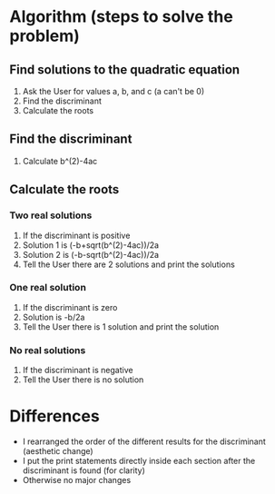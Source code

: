 # Algorithm (steps to solve the problem)
## Find solutions to the quadratic equation
1. Ask the User for values a, b, and c (a can't be 0) 
2. Find the discriminant
3. Calculate the roots
## Find the discriminant
1. Calculate b^(2)-4ac
## Calculate the roots
### Two real solutions
1. If the discriminant is positive
2. Solution 1 is (-b+sqrt(b^(2)-4ac))/2a
3. Solution 2 is (-b-sqrt(b^(2)-4ac))/2a
4. Tell the User there are 2 solutions and print the solutions
### One real solution
1. If the discriminant is zero
2. Solution is -b/2a
3. Tell the User there is 1 solution and print the solution
### No real solutions
1. If the discriminant is negative
2. Tell the User there is no solution


# Differences
* I rearranged the order of the different results for the discriminant (aesthetic change)
* I put the print statements directly inside each section after the discriminant is found (for clarity)
* Otherwise no major changes